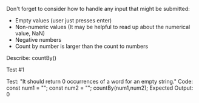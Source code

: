 Don't forget to consider how to handle any input that might be submitted:

- Empty values (user just presses enter)
- Non-numeric values (It may be helpful to read up about the numerical value, NaN)
- Negative numbers
- Count by number is larger than the count to numbers

Describe: countBy()

Test #1

Test: "It should return 0 occurrences of a word for an empty string."
Code:
const num1 = "";
const num2 = "";
countBy(num1,num2);
Expected Output: 0
